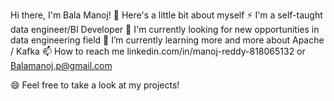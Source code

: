 Hi there, I'm Bala Manoj! 👋
Here's a little bit about myself
⚡ I'm a self-taught data engineer/BI Developer
🤔 I'm currently looking for new opportunities in data engineering field
🌱 I’m currently learning more and more about Apache / Kafka
📫 How to reach me linkedin.com/in/manoj-reddy-818065132 or Balamanoj.p@gmail.com

😄 Feel free to take a look at my projects!


<!---
Pothi1b/Pothi1b is a ✨ special ✨ repository because its `README.md` (this file) appears on your GitHub profile.
You can click the Preview link to take a look at your changes.
--->
